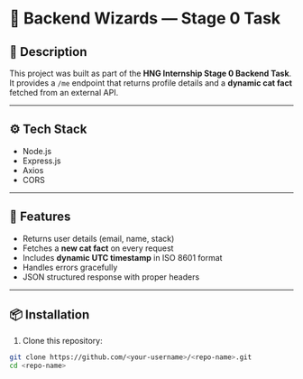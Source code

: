 # 🧩 Backend Wizards — Stage 0 Task

## 🚀 Description

This project was built as part of the **HNG Internship Stage 0 Backend Task**.  
It provides a `/me` endpoint that returns profile details and a **dynamic cat fact** fetched from an external API.

---

## ⚙️ Tech Stack

- Node.js
- Express.js
- Axios
- CORS

---

## 🧠 Features

- Returns user details (email, name, stack)
- Fetches a **new cat fact** on every request
- Includes **dynamic UTC timestamp** in ISO 8601 format
- Handles errors gracefully
- JSON structured response with proper headers

---

## 📦 Installation

1. Clone this repository:

```bash
git clone https://github.com/<your-username>/<repo-name>.git
cd <repo-name>
```
